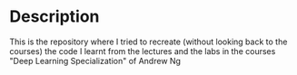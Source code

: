 # Description
This is the repository where I tried to recreate (without looking back to the courses) the code I learnt from the lectures and the labs in the courses "Deep Learning Specialization" of Andrew Ng
